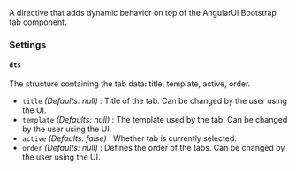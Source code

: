 A directive that adds dynamic behavior on top of the AngularUI Bootstrap tab component.

### Settings ###

#### `dts` ####

The structure containing the tab data: title, template, active, order.

 * `title`
 	_(Defaults: null)_ : 
    Title of the tab. Can be changed by the user using the UI. 	
* `template`
 	_(Defaults: null)_ : 
    The template used by the tab. Can be changed by the user using the UI.
 * `active`
 	_(Defaults: false)_ : 
    Whether tab is currently selected.
 * `order`
 	_(Defaults: null)_ :
 	Defines the order of the tabs. Can be changed by the user using the UI.